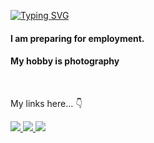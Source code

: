 [![Typing SVG](https://readme-typing-svg.demolab.com?font=LingWai+TC&size=40&duration=3500&pause=1000&color=FFD769&center=false&vCenter=true&width=850&lines=%F0%9F%91%8B+Hi+There+!;Je+m'apelle+Min-Jun+%F0%9F%99%82)](https://git.io/typing-svg)

<h4>I am preparing for employment.</h4>
<h4>My hobby is photography</h4>

<br>
<p>My links here... 👇</p>
<!-- Badges -->
<div>
  <span>
    <a href="https://instagram.com/k1m2njun">
      <img src="https://img.shields.io/badge/Instagram@k1m2njun-E4405F?style=flat&logo=instagram&logoColor=white" />
    </a>
    <a href="https://k1m2njn.tistory.com/">
      <img src="https://img.shields.io/badge/Tistory@k1m2njun-EC6653?style=flat&logo=tistory&logoColor=white" />
    </a>
    <a href="https://www.notion.so/k1m2njun/k1m2njun-59e3315785eb41518f6aa864872966e7?pvs=4">
      <img src="https://img.shields.io/badge/Notion@k1m2njun-white?style=flat&logo=notion&logoColor=black" /> 
    </a>
  </span>
</div>
